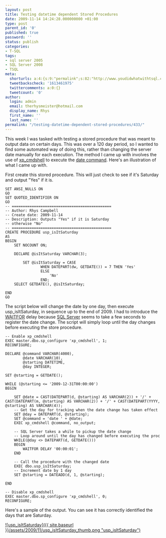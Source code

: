 ```yaml
---
layout: post
title: Testing datetime dependent Stored Procedures
date: 2009-11-14 14:24:28.000000000 +01:00
type: post
parent_id: '0'
published: true
password: ''
status: publish
categories:
- T-SQL
tags:
- sql server 2005
- SQL Server 2008
- TSQL
meta:
  shorturls: a:4:{s:9:"permalink";s:82:"http://www.youdidwhatwithtsql.com/testing-datetime-dependent-stored-procedures/433";s:7:"tinyurl";s:26:"http://tinyurl.com/yjd26bo";s:4:"isgd";s:18:"http://is.gd/4UQTR";s:5:"bitly";s:19:"http://bit.ly/eqYSC";}
  tweetbackscheck: '1613461975'
  twittercomments: a:0:{}
  tweetcount: '0'
author:
  login: admin
  email: therhysmeister@hotmail.com
  display_name: Rhys
  first_name: ''
  last_name: ''
permalink: "/testing-datetime-dependent-stored-procedures/433/"
---
```

This week I was tasked with testing a stored procedure that was meant to output data on certain days. This was over a 120 day period, so I wanted to find some automated way of doing this, rather than changing the server date manually for each execution. The method I came up with involves the use of [xp\_cmdshell](http://msdn.microsoft.com/en-us/library/ms175046.aspx) to execute the [date command](http://en.wikipedia.org/wiki/List_of_DOS_commands#time_and_date). Here's an illustration of what I came up with.

First create this stored procedure. This will just check to see if it's Saturday and output "Yes" if it is.

```
SET ANSI_NULLS ON
GO
SET QUOTED_IDENTIFIER ON
GO
-- =============================================
-- Author: Rhys Campbell
-- Create date: 2009-11-14
-- Description:	Outputs "Yes" if it is Saturday
-- otherwise "No"
-- =============================================
CREATE PROCEDURE usp_isItSaturday
AS
BEGIN
	SET NOCOUNT ON;

	DECLARE @isItSaturday VARCHAR(3);

    	SET @isItSaturday = CASE
				WHEN DATEPART(dw, GETDATE()) = 7 THEN 'Yes'
				ELSE
					'No'
			    END;
	SELECT GETDATE(), @isItSaturday;

END
GO
```

The script below will change the date by one day, then execute usp\_isItSaturday, in sequence up to the end of 2009. I had to introduce the [WAITFOR](http://msdn.microsoft.com/en-us/library/ms187331.aspx) delay because [SQL Server](http://www.microsoft.com/sqlserver/2008/en/us/default.aspx) seems to take a few seconds to register the date change. The script will simply loop until the day changes before executing the store procedure.

```
-- Enable xp_cmdshell
EXEC master.dbo.sp_configure 'xp_cmdshell', 1;
RECONFIGURE;

DECLARE @command VARCHAR(4000),
		@date VARCHAR(10),
		@starting DATETIME,
		@day INTEGER;

SET @starting = GETDATE();

WHILE (@starting <= '2009-12-31T00:00:00')
BEGIN

	SET @date = CAST(DATEPART(d, @starting) AS VARCHAR(2)) + '/' + CAST(DATEPART(m, @starting) AS VARCHAR(2)) + '/' + CAST(DATEPART(YYYY, @starting) AS VARCHAR(4));
	-- Get the day for tracking when the date change has taken effect
	SET @day = DATEPART(d, @starting);
	SET @command = 'date ' + @date;
	EXEC xp_cmdshell @command, no_output;

	-- SQL Server takes a while to pickup the date change
	-- Loop around until the day has changed before executing the proc
	WHILE(@day <> DATEPART(d, GETDATE()))
	BEGIN
		WAITFOR DELAY '00:00:01';
	END

	-- Call the procedure with the changed date
	EXEC dbo.usp_isItSaturday;
	-- Increment date by 1 day
	SET @starting = DATEADD(d, 1, @starting);

END

-- Disable xp_cmdshell
EXEC master.dbo.sp_configure 'xp_cmdshell', 0;
RECONFIGURE;
```

Here's a sample of the output. You can see it has correctly identified the days that are Saturday.

[![usp_isItSaturday]({{ site.baseurl }}/assets/2009/11/usp_isItSaturday_thumb.png "usp\_isItSaturday")](http://www.youdidwhatwithtsql.com/wp-content/uploads/2009/11/usp_isItSaturday.png)

